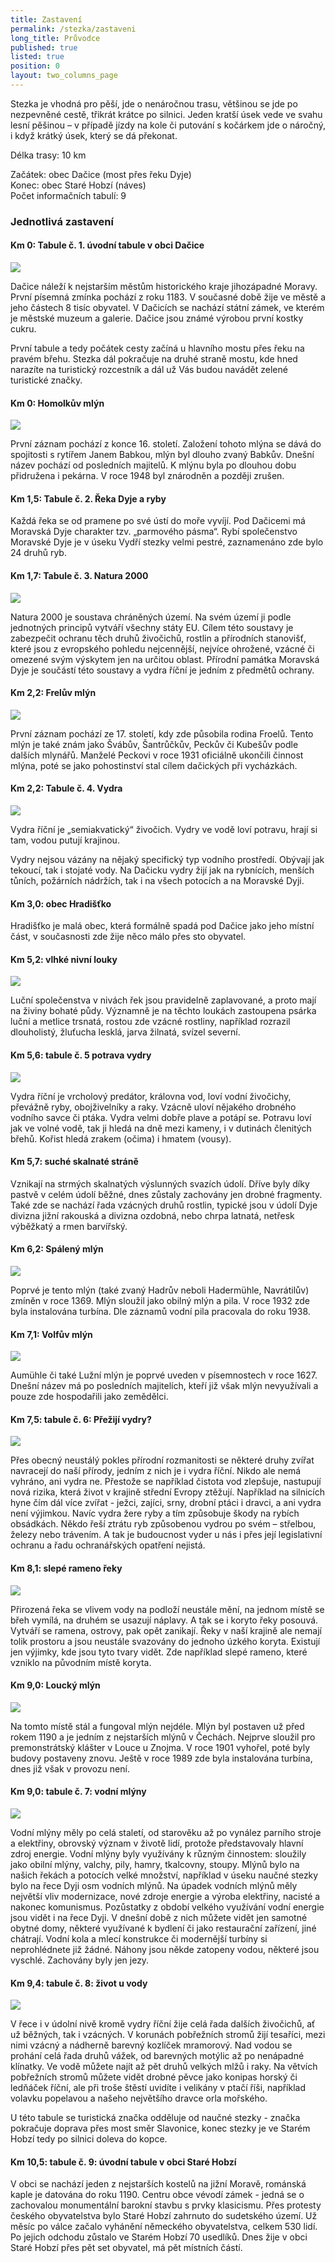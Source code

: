 ```yaml
---
title: Zastavení
permalink: /stezka/zastaveni
long_title: Průvodce
published: true
listed: true
position: 0
layout: two_columns_page
---
```

Stezka je vhodná pro pěší, jde o nenáročnou trasu, většinou se jde po
nezpevněné cestě, třikrát krátce po silnici. Jeden kratší úsek vede ve
svahu lesní pěšinou – v případě jízdy na kole či putování s kočárkem jde
o náročný, i když krátký úsek, který se dá překonat.

Délka trasy: 10 km

Začátek: obec Dačice (most přes řeku Dyje)  
Konec: obec Staré Hobzí (náves)  
Počet informačních tabulí: 9

### Jednotlivá zastavení

#### Km 0: Tabule č. 1. úvodní tabule v obci Dačice  

![](/media/IMG_0197_610.JPG)

Dačice náleží k nejstarším městům historického kraje jihozápadné Moravy.
První písemná zmínka pochází z roku 1183. V současné době žije ve městě
a jeho částech 8 tisíc obyvatel. V Dačicích se nachází státní zámek, ve
kterém je městské muzeum a galerie. Dačice jsou známé výrobou první
kostky cukru.

První tabule a tedy počátek cesty začíná u hlavního mostu přes řeku na
pravém břehu. Stezka dál pokračuje na druhé straně mostu, kde hned
narazíte na turistický rozcestník a dál už Vás budou navádět zelené
turistické značky.

#### Km 0: Homolkův mlýn

![](/media/Homolkuv_610.JPG)

První záznam pochází z konce 16. století. Založení tohoto mlýna se dává
do spojitosti s rytířem Janem Babkou, mlýn byl dlouho zvaný Babkův.
Dnešní název pochází od posledních majitelů. K mlýnu byla po dlouhou
dobu přidružena i pekárna. V roce 1948 byl znárodněn a později zrušen.

#### Km 1,5: Tabule č. 2. Řeka Dyje a ryby

Každá řeka se od pramene po své ústí do moře vyvíjí. Pod Dačicemi má
Moravská Dyje charakter tzv. „parmového pásma“. Rybí společenstvo
Moravské Dyje je v úseku Vydří stezky velmi pestré, zaznamenáno zde bylo
24 druhů ryb.

#### Km 1,7: Tabule č. 3. Natura 2000

![](/media/IMG_6923_610.JPG)

Natura 2000 je soustava chráněných území. Na svém území ji podle
jednotných principů vytváří všechny státy EU. Cílem této soustavy je
zabezpečit ochranu těch druhů živočichů, rostlin a přírodních stanovišť,
které jsou z evropského pohledu nejcennější, nejvíce ohrožené, vzácné či
omezené svým výskytem jen na určitou oblast. Přírodní památka Moravská
Dyje je součástí této soustavy a vydra říční je jedním z předmětů
ochrany.

#### Km 2,2: Frelův mlýn

![](/media/Freluv_610.JPG)

První záznam pochází ze 17. století, kdy zde působila rodina Froelů.
Tento mlýn je také znám jako Švábův, Šantrůčkův, Peckův či Kubešův podle
dalších mlynářů. Manželé Peckovi v roce 1931 oficiálně ukončili činnost
mlýna, poté se jako pohostinství stal cílem dačických při vycházkách.

#### Km 2,2: Tabule č. 4. Vydra

![](/media/IMG_6921_610.JPG)

Vydra říční je „semiakvatický“ živočich. Vydry ve vodě loví potravu,
hrají si tam, vodou putují krajinou.

Vydry nejsou vázány na nějaký specifický typ vodního prostředí. Obývají
jak tekoucí, tak i stojaté vody. Na Dačicku vydry žijí jak na rybnících,
menších tůních, požárních nádržích, tak i na všech potocích a na
Moravské Dyji.

#### Km 3,0: obec Hradišťko

Hradišťko je malá obec, která formálně spadá pod Dačice jako jeho místní
část, v současnosti zde žije něco málo přes sto obyvatel.

#### Km 5,2: vlhké nivní louky

![](/media/IMG_6914_610.JPG)

Luční společenstva v nivách řek jsou pravidelně zaplavované, a proto
mají na živiny bohaté půdy. Významně je na těchto loukách zastoupena
psárka luční a metlice trsnatá, rostou zde vzácné rostliny, například
rozrazil dlouholistý, žluťucha lesklá, jarva žilnatá, svízel severní.

#### Km 5,6: tabule č. 5 potrava vydry

![](/media/IMG_0202_610.JPG)

Vydra říční je vrcholový predátor, královna vod, loví vodní živočichy,
převážně ryby, obojživelníky a raky. Vzácně uloví nějakého drobného
vodního savce či ptáka. Vydra velmi dobře plave a potápí se. Potravu
loví jak ve volné vodě, tak ji hledá na dně mezi kameny, i v dutinách
členitých břehů. Kořist hledá zrakem (očima) i hmatem (vousy).

#### Km 5,7: suché skalnaté stráně

Vznikají na strmých skalnatých výslunných svazích údolí. Dříve byly díky
pastvě v celém údolí běžné, dnes zůstaly zachovány jen drobné fragmenty.
Také zde se nachází řada vzácných druhů rostlin, typické jsou v údolí
Dyje divizna jižní rakouská a divizna ozdobná, nebo chrpa latnatá,
netřesk výběžkatý a rmen barvířský.

#### Km 6,2: Spálený mlýn

![](/media/spaleny_610.JPG)

Poprvé je tento mlýn (také zvaný Hadrův neboli Hadermühle, Navrátilův)
zmíněn v roce 1369. Mlýn sloužil jako obilný mlýn a pila. V roce 1932
zde byla instalována turbína. Dle záznamů vodní pila pracovala do roku
1938.

#### Km 7,1: Volfův mlýn

![](/media/IMG_8593_610.JPG)

Aumühle či také Lužní mlýn je poprvé uveden v písemnostech v roce 1627.
Dnešní název má po posledních majitelích, kteří již však mlýn
nevyužívali a pouze zde hospodařili jako zemědělci.

#### Km 7,5: tabule č. 6: Přežijí vydry?

![](/media/P1190477.JPG)

Přes obecný neustálý pokles přírodní rozmanitosti se některé druhy
zvířat navracejí do naší přírody, jedním z nich je i vydra říční. Nikdo
ale nemá vyhráno, ani vydra ne. Přestože se například čistota vod
zlepšuje, nastupují nová rizika, která život v krajině střední Evropy
ztěžují. Například na silnicích hyne čím dál více zvířat - ježci,
zajíci, srny, drobní ptáci i dravci, a ani vydra není výjimkou. Navíc
vydra žere ryby a tím způsobuje škody na rybích obsádkách. Někdo řeší
ztrátu ryb způsobenou vydrou po svém – střelbou, železy nebo trávením. A
tak je budoucnost vyder u nás i přes její legislativní ochranu a řadu
ochranářských opatření nejistá.

#### Km 8,1: slepé rameno řeky

![](/media/P1160159_610.JPG)

Přirozená řeka se vlivem vody na podloží neustále mění, na jednom místě
se břeh vymílá, na druhém se usazují náplavy. A tak se i koryto řeky
posouvá. Vytváří se ramena, ostrovy, pak opět zanikají. Řeky v naší
krajině ale nemají tolik prostoru a jsou neustále svazovány do jednoho
úzkého koryta. Existují jen výjimky, kde jsou tyto tvary vidět. Zde
například slepé rameno, které vzniklo na původním místě koryta.

#### Km 9,0: Loucký mlýn

![](/media/Loucky_610.JPG)

Na tomto místě stál a fungoval mlýn nejdéle. Mlýn byl postaven už před
rokem 1190 a je jedním z nejstarších mlýnů v Čechách. Nejprve sloužil
pro premonstrátský klášter v Louce u Znojma. V roce 1901 vyhořel, poté
byly budovy postaveny znovu. Ještě v roce 1989 zde byla instalována
turbína, dnes již však v provozu není.

#### Km 9,0: tabule č. 7: vodní mlýny

![](/media/IMG_6856_610.JPG)

Vodní mlýny měly po celá staletí, od starověku až po vynález parního
stroje a elektřiny, obrovský význam v životě lidí, protože představovaly
hlavní zdroj energie. Vodní mlýny byly využívány k různým činnostem:
sloužily jako obilní mlýny, valchy, pily, hamry, tkalcovny, stoupy.
Mlýnů bylo na našich řekách a potocích velké množství, například v úseku
naučné stezky bylo na řece Dyji osm vodních mlýnů. Na úpadek vodních
mlýnů měly největší vliv modernizace, nové zdroje energie a výroba
elektřiny, nacisté a nakonec komunismus. Pozůstatky z období velkého
využívání vodní energie jsou vidět i na řece Dyji. V dnešní době z nich
můžete vidět jen samotné obytné domy, některé využívané k bydlení či
jako restaurační zařízení, jiné chátrají. Vodní kola a mlecí konstrukce
či modernější turbíny si neprohlédnete již žádné. Náhony jsou někde
zatopeny vodou, některé jsou vyschlé. Zachovány byly jen jezy.

#### Km 9,4: tabule č. 8: život u vody

![](/media/P1190450_610.JPG)

V řece i v údolní nivě kromě vydry říční žije celá řada dalších
živočichů, ať už běžných, tak i vzácných. V korunách pobřežních stromů
žijí tesaříci, mezi nimi vzácný a nádherně barevný kozlíček mramorový.
Nad vodou se prohání celá řada druhů vážek, od barevných motýlic až po
nenápadné klínatky. Ve vodě můžete najít až pět druhů velkých mlžů i
raky. Na větvích pobřežních stromů můžete vidět drobné pěvce jako
konipas horský či ledňáček říční, ale při troše štěstí uvidíte i
velikány v ptačí říši, například volavku popelavou a našeho největšího
dravce orla mořského.

U této tabule se turistická značka odděluje od naučné stezky - značka
pokračuje doprava přes most směr Slavonice, konec stezky je ve Starém
Hobzí tedy po silnici doleva do kopce.

#### Km 10,5: tabule č. 9: úvodní tabule v obci Staré Hobzí

V obci se nachází jeden z nejstarších kostelů na jižní Moravě, románská
kaple je datována do roku 1190. Centru obce vévodí zámek - jedná se o
zachovalou monumentální barokní stavbu s prvky klasicismu. Přes protesty
českého obyvatelstva bylo Staré Hobzí zahrnuto do sudetského území. Už
měsíc po válce začalo vyhánění německého obyvatelstva, celkem 530 lidí.
Po jejich odchodu zůstalo ve Starém Hobzí 70 usedlíků. Dnes žije v obci
Staré Hobzí přes pět set obyvatel, má pět místních částí.
